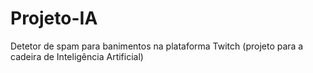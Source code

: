 # Projeto-IA
 Detetor de spam para banimentos na plataforma Twitch (projeto para a cadeira de Inteligência Artificial)
